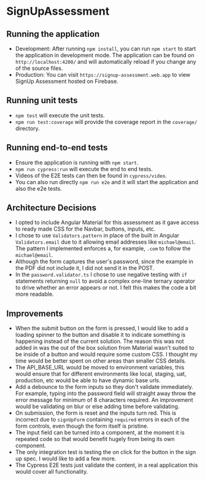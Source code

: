 # SignUpAssessment

## Running the application

- Development: After running `npm install`, you can run `npm start` to start the application in development mode. The application can be found on `http://localhost:4200/` and will automatically reload if you change any of the source files.
- Production: You can visit `https://signup-assessment.web.app` to view SignUp Assessment hosted on Firebase.

## Running unit tests

- `npm test` will execute the unit tests.
- `npm run test:coverage` will provide the coverage report in the `coverage/` directory.

## Running end-to-end tests

- Ensure the application is running with `npm start`.
- `npm run cypress:run` will execute the end to end tests.
- Videos of the E2E tests can then be found in `cypress/video`.
- You can also run directly `npm run e2e` and it will start the application and also the e2e tests.

## Architecture Decisions

- I opted to include Angular Material for this assessment as it gave access to ready made CSS for the Navbar, buttons, inputs, etc.
- I chose to use `Validators.pattern` in place of the built in Angular `Validators.email` due to it allowing email addresses like `michael@email`. The pattern I implemented enforces a, for example, `.com` to follow the `michael@email`.
- Although the form captures the user's password, since the example in the PDF did not include it, I did not send it in the POST.
- In the `password.validator.ts` I chose to use negative testing with `if` statements returning `null` to avoid a complex one-line ternary operator to drive whether an error appears or not. I felt this makes the code a bit more readable.

## Improvements

- When the submit button on the form is pressed, I would like to add a loading spinner to the button and disable it to indicate something is happening instead of the current solution. The reason this was not added in was the out of the box solution from Material wasn't suited to be inside of a button and would require some custom CSS. I thought my time would be better spent on other areas than smaller CSS details.
- The API_BASE_URL would be moved to environment variables, this would ensure that for different environments like local, staging, uat, production, etc would be able to have dynamic base urls.
- Add a debounce to the form inputs so they don't validate immediately. For example, typing into the password field will straight away throw the error message for minimum of 8 characters required. An improvement would be validating on blur or else adding time before validating.
- On submission, the form is reset and the inputs turn red. This is incorrect due to `signUpForm` containing `required` errors in each of the form controls, even though the form itself is pristine.
- The input field can be turned into a component, at the moment it is repeated code so that would benefit hugely from being its own component.
- The only integration test is testing the on click for the button in the sign up spec. I would like to add a few more.
- The Cypress E2E tests just validate the content, in a real application this would cover all functionality.
